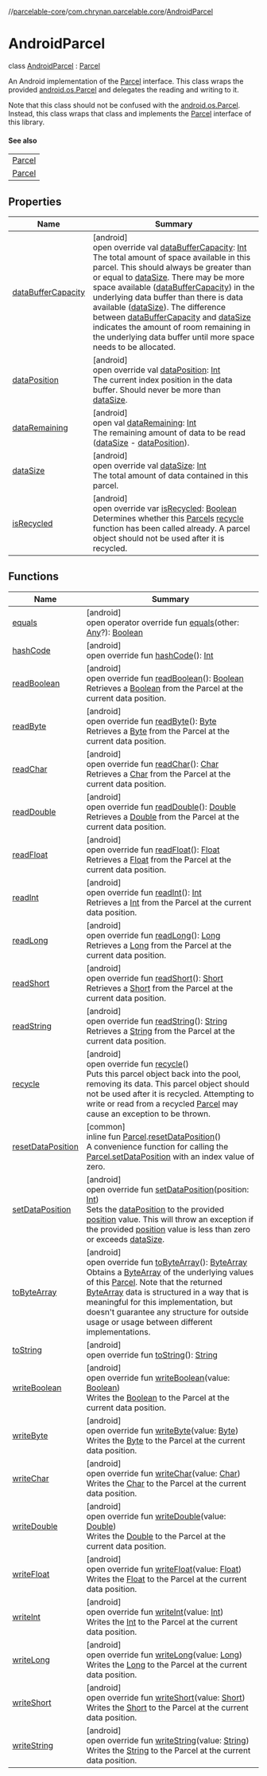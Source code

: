 //[parcelable-core](../../../index.md)/[com.chrynan.parcelable.core](../index.md)/[AndroidParcel](index.md)

# AndroidParcel

class [AndroidParcel](index.md) : [Parcel](../-parcel/index.md)

An Android implementation of the [Parcel](../-parcel/index.md) interface. This class wraps the provided [android.os.Parcel](../../../../parcelable-core/com.chrynan.parcelable.core/-android-parcel/parcel.md) and delegates the reading and writing to it.

Note that this class should not be confused with the [android.os.Parcel](https://developer.android.com/reference/kotlin/android/os/Parcel.html). Instead, this class wraps that class and implements the [Parcel](../-parcel/index.md) interface of this library.

#### See also

| |
|---|
| [Parcel](../-parcel/index.md) |
| [Parcel](https://developer.android.com/reference/kotlin/android/os/Parcel.html) |

## Properties

| Name | Summary |
|---|---|
| [dataBufferCapacity](data-buffer-capacity.md) | [android]<br>open override val [dataBufferCapacity](data-buffer-capacity.md): [Int](https://kotlinlang.org/api/latest/jvm/stdlib/kotlin/-int/index.html)<br>The total amount of space available in this parcel. This should always be greater than or equal to [dataSize](data-size.md). There may be more space available ([dataBufferCapacity](data-buffer-capacity.md)) in the underlying data buffer than there is data available ([dataSize](data-size.md)). The difference between [dataBufferCapacity](data-buffer-capacity.md) and [dataSize](data-size.md) indicates the amount of room remaining in the underlying data buffer until more space needs to be allocated. |
| [dataPosition](data-position.md) | [android]<br>open override val [dataPosition](data-position.md): [Int](https://kotlinlang.org/api/latest/jvm/stdlib/kotlin/-int/index.html)<br>The current index position in the data buffer. Should never be more than [dataSize](data-size.md). |
| [dataRemaining](../-parcel/data-remaining.md) | [android]<br>open val [dataRemaining](../-parcel/data-remaining.md): [Int](https://kotlinlang.org/api/latest/jvm/stdlib/kotlin/-int/index.html)<br>The remaining amount of data to be read ([dataSize](../-parcel/data-size.md) - [dataPosition](../-parcel/data-position.md)). |
| [dataSize](data-size.md) | [android]<br>open override val [dataSize](data-size.md): [Int](https://kotlinlang.org/api/latest/jvm/stdlib/kotlin/-int/index.html)<br>The total amount of data contained in this parcel. |
| [isRecycled](is-recycled.md) | [android]<br>open override var [isRecycled](is-recycled.md): [Boolean](https://kotlinlang.org/api/latest/jvm/stdlib/kotlin/-boolean/index.html)<br>Determines whether this [Parcel](../-parcel/index.md)s [recycle](recycle.md) function has been called already. A parcel object should not be used after it is recycled. |

## Functions

| Name | Summary |
|---|---|
| [equals](equals.md) | [android]<br>open operator override fun [equals](equals.md)(other: [Any](https://kotlinlang.org/api/latest/jvm/stdlib/kotlin/-any/index.html)?): [Boolean](https://kotlinlang.org/api/latest/jvm/stdlib/kotlin/-boolean/index.html) |
| [hashCode](hash-code.md) | [android]<br>open override fun [hashCode](hash-code.md)(): [Int](https://kotlinlang.org/api/latest/jvm/stdlib/kotlin/-int/index.html) |
| [readBoolean](read-boolean.md) | [android]<br>open override fun [readBoolean](read-boolean.md)(): [Boolean](https://kotlinlang.org/api/latest/jvm/stdlib/kotlin/-boolean/index.html)<br>Retrieves a [Boolean](https://kotlinlang.org/api/latest/jvm/stdlib/kotlin/-boolean/index.html) from the Parcel at the current data position. |
| [readByte](read-byte.md) | [android]<br>open override fun [readByte](read-byte.md)(): [Byte](https://kotlinlang.org/api/latest/jvm/stdlib/kotlin/-byte/index.html)<br>Retrieves a [Byte](https://kotlinlang.org/api/latest/jvm/stdlib/kotlin/-byte/index.html) from the Parcel at the current data position. |
| [readChar](read-char.md) | [android]<br>open override fun [readChar](read-char.md)(): [Char](https://kotlinlang.org/api/latest/jvm/stdlib/kotlin/-char/index.html)<br>Retrieves a [Char](https://kotlinlang.org/api/latest/jvm/stdlib/kotlin/-char/index.html) from the Parcel at the current data position. |
| [readDouble](read-double.md) | [android]<br>open override fun [readDouble](read-double.md)(): [Double](https://kotlinlang.org/api/latest/jvm/stdlib/kotlin/-double/index.html)<br>Retrieves a [Double](https://kotlinlang.org/api/latest/jvm/stdlib/kotlin/-double/index.html) from the Parcel at the current data position. |
| [readFloat](read-float.md) | [android]<br>open override fun [readFloat](read-float.md)(): [Float](https://kotlinlang.org/api/latest/jvm/stdlib/kotlin/-float/index.html)<br>Retrieves a [Float](https://kotlinlang.org/api/latest/jvm/stdlib/kotlin/-float/index.html) from the Parcel at the current data position. |
| [readInt](read-int.md) | [android]<br>open override fun [readInt](read-int.md)(): [Int](https://kotlinlang.org/api/latest/jvm/stdlib/kotlin/-int/index.html)<br>Retrieves a [Int](https://kotlinlang.org/api/latest/jvm/stdlib/kotlin/-int/index.html) from the Parcel at the current data position. |
| [readLong](read-long.md) | [android]<br>open override fun [readLong](read-long.md)(): [Long](https://kotlinlang.org/api/latest/jvm/stdlib/kotlin/-long/index.html)<br>Retrieves a [Long](https://kotlinlang.org/api/latest/jvm/stdlib/kotlin/-long/index.html) from the Parcel at the current data position. |
| [readShort](read-short.md) | [android]<br>open override fun [readShort](read-short.md)(): [Short](https://kotlinlang.org/api/latest/jvm/stdlib/kotlin/-short/index.html)<br>Retrieves a [Short](https://kotlinlang.org/api/latest/jvm/stdlib/kotlin/-short/index.html) from the Parcel at the current data position. |
| [readString](read-string.md) | [android]<br>open override fun [readString](read-string.md)(): [String](https://kotlinlang.org/api/latest/jvm/stdlib/kotlin/-string/index.html)<br>Retrieves a [String](https://kotlinlang.org/api/latest/jvm/stdlib/kotlin/-string/index.html) from the Parcel at the current data position. |
| [recycle](recycle.md) | [android]<br>open override fun [recycle](recycle.md)()<br>Puts this parcel object back into the pool, removing its data. This parcel object should not be used after it is recycled. Attempting to write or read from a recycled [Parcel](../-parcel/index.md) may cause an exception to be thrown. |
| [resetDataPosition](../reset-data-position.md) | [common]<br>inline fun [Parcel](../-parcel/index.md).[resetDataPosition](../reset-data-position.md)()<br>A convenience function for calling the [Parcel.setDataPosition](../-parcel/set-data-position.md) with an index value of zero. |
| [setDataPosition](set-data-position.md) | [android]<br>open override fun [setDataPosition](set-data-position.md)(position: [Int](https://kotlinlang.org/api/latest/jvm/stdlib/kotlin/-int/index.html))<br>Sets the [dataPosition](data-position.md) to the provided [position](set-data-position.md) value. This will throw an exception if the provided [position](set-data-position.md) value is less than zero or exceeds [dataSize](data-size.md). |
| [toByteArray](to-byte-array.md) | [android]<br>open override fun [toByteArray](to-byte-array.md)(): [ByteArray](https://kotlinlang.org/api/latest/jvm/stdlib/kotlin/-byte-array/index.html)<br>Obtains a [ByteArray](https://kotlinlang.org/api/latest/jvm/stdlib/kotlin/-byte-array/index.html) of the underlying values of this [Parcel](../-parcel/index.md). Note that the returned [ByteArray](https://kotlinlang.org/api/latest/jvm/stdlib/kotlin/-byte-array/index.html) data is structured in a way that is meaningful for this implementation, but doesn't guarantee any structure for outside usage or usage between different implementations. |
| [toString](to-string.md) | [android]<br>open override fun [toString](to-string.md)(): [String](https://kotlinlang.org/api/latest/jvm/stdlib/kotlin/-string/index.html) |
| [writeBoolean](write-boolean.md) | [android]<br>open override fun [writeBoolean](write-boolean.md)(value: [Boolean](https://kotlinlang.org/api/latest/jvm/stdlib/kotlin/-boolean/index.html))<br>Writes the [Boolean](write-boolean.md) to the Parcel at the current data position. |
| [writeByte](write-byte.md) | [android]<br>open override fun [writeByte](write-byte.md)(value: [Byte](https://kotlinlang.org/api/latest/jvm/stdlib/kotlin/-byte/index.html))<br>Writes the [Byte](write-byte.md) to the Parcel at the current data position. |
| [writeChar](write-char.md) | [android]<br>open override fun [writeChar](write-char.md)(value: [Char](https://kotlinlang.org/api/latest/jvm/stdlib/kotlin/-char/index.html))<br>Writes the [Char](write-char.md) to the Parcel at the current data position. |
| [writeDouble](write-double.md) | [android]<br>open override fun [writeDouble](write-double.md)(value: [Double](https://kotlinlang.org/api/latest/jvm/stdlib/kotlin/-double/index.html))<br>Writes the [Double](write-double.md) to the Parcel at the current data position. |
| [writeFloat](write-float.md) | [android]<br>open override fun [writeFloat](write-float.md)(value: [Float](https://kotlinlang.org/api/latest/jvm/stdlib/kotlin/-float/index.html))<br>Writes the [Float](write-float.md) to the Parcel at the current data position. |
| [writeInt](write-int.md) | [android]<br>open override fun [writeInt](write-int.md)(value: [Int](https://kotlinlang.org/api/latest/jvm/stdlib/kotlin/-int/index.html))<br>Writes the [Int](write-int.md) to the Parcel at the current data position. |
| [writeLong](write-long.md) | [android]<br>open override fun [writeLong](write-long.md)(value: [Long](https://kotlinlang.org/api/latest/jvm/stdlib/kotlin/-long/index.html))<br>Writes the [Long](write-long.md) to the Parcel at the current data position. |
| [writeShort](write-short.md) | [android]<br>open override fun [writeShort](write-short.md)(value: [Short](https://kotlinlang.org/api/latest/jvm/stdlib/kotlin/-short/index.html))<br>Writes the [Short](write-short.md) to the Parcel at the current data position. |
| [writeString](write-string.md) | [android]<br>open override fun [writeString](write-string.md)(value: [String](https://kotlinlang.org/api/latest/jvm/stdlib/kotlin/-string/index.html))<br>Writes the [String](write-string.md) to the Parcel at the current data position. |
